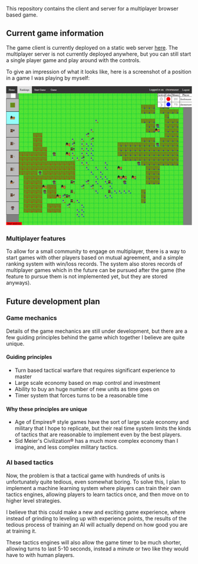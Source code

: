 This repository contains the client and server for a multiplayer browser based game.

## Current game information

The game client is currently deployed on a static web server [here](http://script-wars-deploy.s3-website-us-west-2.amazonaws.com/). The multiplayer server is not currently deployed anywhere, but you can still start a single player game and play around with the controls.

To give an impression of what it looks like, here is a screenshot of a position in a game I was playing by myself:

![screenshot](docs/game_screenshot.PNG)

### Multiplayer features

To allow for a small community to engage on multiplayer, there is a way to start games with other players based on mutual agreement, and a simple ranking system with win/loss records. The system also stores records of multiplayer games which in the future can be pursued after the game (the feature to pursue them is not implemented yet, but they are stored anyways).

## Future development plan

### Game mechanics

Details of the game mechanics are still under development, but there are a few guiding principles behind the game which together I believe are quite unique.

#### Guiding principles

* Turn based tactical warfare that requires significant experience to master
* Large scale economy based on map control and investment
* Ability to buy an huge number of new units as time goes on
* Timer system that forces turns to be a reasonable time

#### Why these principles are unique

* Age of Empires® style games have the sort of large scale economy and military that I hope to replicate, but their real time system limits the kinds of tactics that are reasonable to implement even by the best players.
* Sid Meier's Civilization® has a much more complex economy than I imagine, and less complex military tactics.

### AI based tactics

Now, the problem is that a tactical game with hundreds of units is unfortunately quite tedious, even somewhat boring. To solve this, I plan to implement a machine learning system where players can train their own tactics engines, allowing players to learn tactics once, and then move on to higher level strategies.

I believe that this could make a new and exciting game experience, where instead of grinding to leveling up with experience points, the results of the tedious process of training an AI will actually depend on how good you are at training it.

These tactics engines will also allow the game timer to be much shorter, allowing turns to last 5-10 seconds, instead a minute or two like they would have to with human players.
